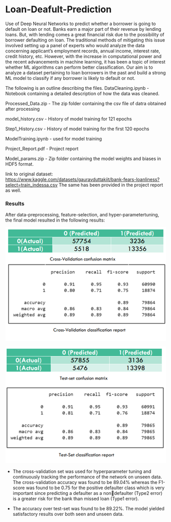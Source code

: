 # Loan-Deafult-Prediction
Use of Deep Neural Networks to predict whether a borrower is going to default on loan or not.
Banks earn a major part of their revenue by lending loans. But, with lending comes a great financial risk due to the possibility of borrower defaulting on loan. The traditional methods of mitigating this issue involved setting up a panel of experts who would analyze the data concerning applicant’s employment records, annual income, interest rate, credit history, etc. However, with the increase in computational power and the recent advancements in machine learning, it has been a topic of interest whether ML algorithms can perform better classification. Our aim is to analyze a dataset pertaining to loan borrowers in the past and build a strong ML model to classify if any borrower is likely to default or not. 

The following is an outline describing the files.
DataCleaning.ipynb - Notebook containing a detailed description of how the data was cleaned.

Processed_Data.zip - The zip folder containing the csv file of datra obtained after processing

model_history.csv - History of model training for 121 epochs

Step1_History.csv - History of model training for the first 120 epochs

ModelTraining.ipynb - used for model training

Project_Report.pdf - Project report

Model_params.zip - Zip folder containing the model weights and biases in HDF5 format. 

link to original dataset: https://www.kaggle.com/datasets/gauravduttakiit/bank-fears-loanliness?select=train_indessa.csv
The same has been provided in the project report as well.


### Results

After data-preprocessing, feature-selection, and hyper-parametertuning, the final model resulted in the following results:

![plot](./pictures/cv.png)

![plot](./pictures/test.png)

* The cross-validation set was used for hyperparameter 
tuning and continuously tracking the performance of the 
network on unseen data. The cross-validation accuracy 
was found to be 89.04% whereas the F1-score was 
found to be 0.75 for the positive defaulter class which is 
very important since predicting a defaulter as a nondefaulter (Type2 error) is a greater risk for the bank 
than missed loan (Type1 error).

* The accuracy over test-set was found to be 89.22%. The 
model yielded satisfactory results over both seen and 
unseen data.
